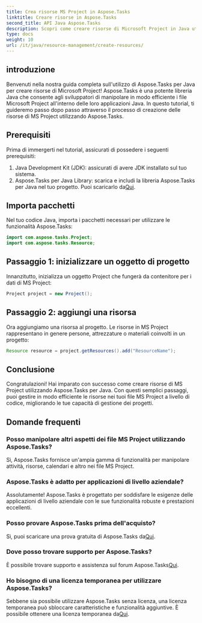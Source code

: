 ```yaml
---
title: Crea risorse MS Project in Aspose.Tasks
linktitle: Creare risorse in Aspose.Tasks
second_title: API Java Aspose.Tasks
description: Scopri come creare risorse di Microsoft Project in Java utilizzando la libreria Aspose.Tasks. Guida passo passo per una gestione efficiente delle risorse.
type: docs
weight: 10
url: /it/java/resource-management/create-resources/
---
```

## introduzione
Benvenuti nella nostra guida completa sull'utilizzo di Aspose.Tasks per Java per creare risorse di Microsoft Project! Aspose.Tasks è una potente libreria Java che consente agli sviluppatori di manipolare in modo efficiente i file Microsoft Project all'interno delle loro applicazioni Java. In questo tutorial, ti guideremo passo dopo passo attraverso il processo di creazione delle risorse di MS Project utilizzando Aspose.Tasks.
## Prerequisiti
Prima di immergerti nel tutorial, assicurati di possedere i seguenti prerequisiti:
1. Java Development Kit (JDK): assicurati di avere JDK installato sul tuo sistema.
2.  Aspose.Tasks per Java Library: scarica e includi la libreria Aspose.Tasks per Java nel tuo progetto. Puoi scaricarlo da[Qui](https://releases.aspose.com/tasks/java/).

## Importa pacchetti
Nel tuo codice Java, importa i pacchetti necessari per utilizzare le funzionalità Aspose.Tasks:
```java
import com.aspose.tasks.Project;
import com.aspose.tasks.Resource;
```

## Passaggio 1: inizializzare un oggetto di progetto
Innanzitutto, inizializza un oggetto Project che fungerà da contenitore per i dati di MS Project:
```java
Project project = new Project();
```
## Passaggio 2: aggiungi una risorsa
Ora aggiungiamo una risorsa al progetto. Le risorse in MS Project rappresentano in genere persone, attrezzature o materiali coinvolti in un progetto:
```java
Resource resource = project.getResources().add("ResourceName");
```

## Conclusione
Congratulazioni! Hai imparato con successo come creare risorse di MS Project utilizzando Aspose.Tasks per Java. Con questi semplici passaggi, puoi gestire in modo efficiente le risorse nei tuoi file MS Project a livello di codice, migliorando le tue capacità di gestione dei progetti.
## Domande frequenti
### Posso manipolare altri aspetti dei file MS Project utilizzando Aspose.Tasks?
Sì, Aspose.Tasks fornisce un'ampia gamma di funzionalità per manipolare attività, risorse, calendari e altro nei file MS Project.
### Aspose.Tasks è adatto per applicazioni di livello aziendale?
Assolutamente! Aspose.Tasks è progettato per soddisfare le esigenze delle applicazioni di livello aziendale con le sue funzionalità robuste e prestazioni eccellenti.
### Posso provare Aspose.Tasks prima dell'acquisto?
 Sì, puoi scaricare una prova gratuita di Aspose.Tasks da[Qui](https://releases.aspose.com/).
### Dove posso trovare supporto per Aspose.Tasks?
È possibile trovare supporto e assistenza sul forum Aspose.Tasks[Qui](https://forum.aspose.com/c/tasks/15).
### Ho bisogno di una licenza temporanea per utilizzare Aspose.Tasks?
 Sebbene sia possibile utilizzare Aspose.Tasks senza licenza, una licenza temporanea può sbloccare caratteristiche e funzionalità aggiuntive. È possibile ottenere una licenza temporanea da[Qui](https://purchase.aspose.com/temporary-license/).
